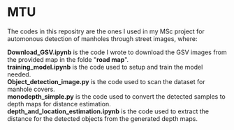 # MTU

The codes in this repositry are the ones I used in my MSc project for automonous detection of manholes through street images, where:


**Download_GSV.ipynb** is the code I wrote to download the GSV images from the provided map in the folde "**road map**".<br />
**training_model.ipynb** is the code used to setup and train the model needed.<br />
**Object_detection_image.py** is the code used to scan the dataset for manhole covers.<br />
**monodepth_simple.py** is the code used to convert the detected samples to depth maps for distance estimation.<br />
**depth_and_location_estimation.ipynb** is the code used to extract the distance for the detected objects from the generated depth maps.<br />

